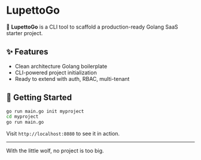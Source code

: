 # LupettoGo

🐺 **LupettoGo** is a CLI tool to scaffold a production-ready Golang SaaS starter project.

## ✨ Features

- Clean architecture Golang boilerplate
- CLI-powered project initialization
- Ready to extend with auth, RBAC, multi-tenant

## 🚀 Getting Started

```bash
go run main.go init myproject
cd myproject
go run main.go
```

Visit `http://localhost:8080` to see it in action.

---

With the little wolf, no project is too big.
